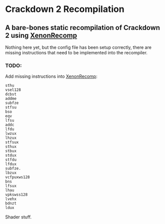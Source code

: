 # Crackdown 2 Recompilation

## A bare-bones static recompilation of Crackdown 2 using [XenonRecomp](https://github.com/hedge-dev/XenonRecomp)

Nothing here yet, but the config file has been setup correctly, there are missing instructions that need to be implemented into the recompiler.

### TODO:
Add missing instructions into [XenonRecomp](https://github.com/hedge-dev/XenonRecomp):
```lhzu
sthu
vsel128
dcbst
addme
subfze
stfsu
bso
eqv
lfsu
addc
lfdu
lwzux
lhzux
stfsux
sthux
stbux
stdux
stfdu
lfdux
subfze.
lbzux
vcfpuxws128
bns
lfsux
lhau
vpkswss128
lvehx
bdnzt
ldux
```
Shader stuff.

